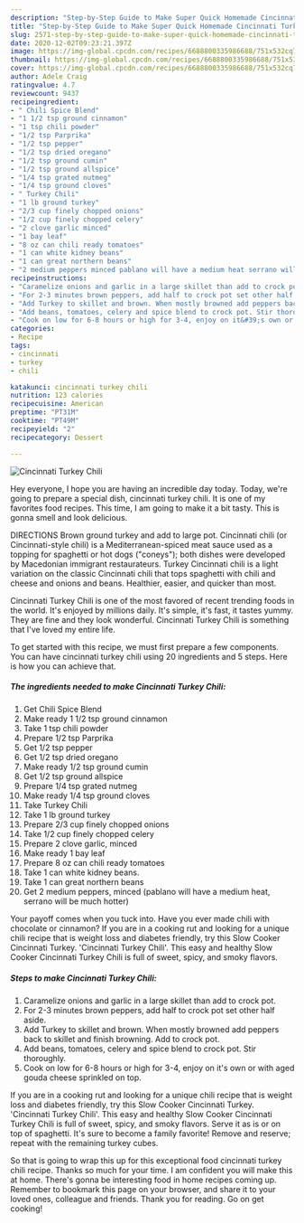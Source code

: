 ```yaml
---
description: "Step-by-Step Guide to Make Super Quick Homemade Cincinnati Turkey Chili"
title: "Step-by-Step Guide to Make Super Quick Homemade Cincinnati Turkey Chili"
slug: 2571-step-by-step-guide-to-make-super-quick-homemade-cincinnati-turkey-chili
date: 2020-12-02T09:23:21.397Z
image: https://img-global.cpcdn.com/recipes/6688800335986688/751x532cq70/cincinnati-turkey-chili-recipe-main-photo.jpg
thumbnail: https://img-global.cpcdn.com/recipes/6688800335986688/751x532cq70/cincinnati-turkey-chili-recipe-main-photo.jpg
cover: https://img-global.cpcdn.com/recipes/6688800335986688/751x532cq70/cincinnati-turkey-chili-recipe-main-photo.jpg
author: Adele Craig
ratingvalue: 4.7
reviewcount: 9437
recipeingredient:
- " Chili Spice Blend"
- "1 1/2 tsp ground cinnamon"
- "1 tsp chili powder"
- "1/2 tsp Parprika"
- "1/2 tsp pepper"
- "1/2 tsp dried oregano"
- "1/2 tsp ground cumin"
- "1/2 tsp ground allspice"
- "1/4 tsp grated nutmeg"
- "1/4 tsp ground cloves"
- " Turkey Chili"
- "1 lb ground turkey"
- "2/3 cup finely chopped onions"
- "1/2 cup finely chopped celery"
- "2 clove garlic minced"
- "1 bay leaf"
- "8 oz can chili ready tomatoes"
- "1 can white kidney beans"
- "1 can great northern beans"
- "2 medium peppers minced pablano will have a medium heat serrano will be much hotter"
recipeinstructions:
- "Caramelize onions and garlic in a large skillet than add to crock pot."
- "For 2-3 minutes brown peppers, add half to crock pot set other half aside."
- "Add Turkey to skillet and brown. When mostly browned add peppers back to skillet and finish browning. Add to crock pot."
- "Add beans, tomatoes, celery and spice blend to crock pot. Stir thoroughly."
- "Cook on low for 6-8 hours or high for 3-4, enjoy on it&#39;s own or with aged gouda cheese sprinkled on top."
categories:
- Recipe
tags:
- cincinnati
- turkey
- chili

katakunci: cincinnati turkey chili 
nutrition: 123 calories
recipecuisine: American
preptime: "PT31M"
cooktime: "PT49M"
recipeyield: "2"
recipecategory: Dessert

---
```



![Cincinnati Turkey Chili](https://img-global.cpcdn.com/recipes/6688800335986688/751x532cq70/cincinnati-turkey-chili-recipe-main-photo.jpg)

Hey everyone, I hope you are having an incredible day today. Today, we're going to prepare a special dish, cincinnati turkey chili. It is one of my favorites food recipes. This time, I am going to make it a bit tasty. This is gonna smell and look delicious.

DIRECTIONS Brown ground turkey and add to large pot. Cincinnati chili (or Cincinnati-style chili) is a Mediterranean-spiced meat sauce used as a topping for spaghetti or hot dogs (&#34;coneys&#34;); both dishes were developed by Macedonian immigrant restaurateurs. Turkey Cincinnati chili is a light variation on the classic Cincinnati chili that tops spaghetti with chili and cheese and onions and beans. Healthier, easier, and quicker than most.

Cincinnati Turkey Chili is one of the most favored of recent trending foods in the world. It's enjoyed by millions daily. It's simple, it's fast, it tastes yummy. They are fine and they look wonderful. Cincinnati Turkey Chili is something that I've loved my entire life.


To get started with this recipe, we must first prepare a few components. You can have cincinnati turkey chili using 20 ingredients and 5 steps. Here is how you can achieve that.

<!--inarticleads1-->

##### The ingredients needed to make Cincinnati Turkey Chili:

1. Get  Chili Spice Blend
1. Make ready 1 1/2 tsp ground cinnamon
1. Take 1 tsp chili powder
1. Prepare 1/2 tsp Parprika
1. Get 1/2 tsp pepper
1. Get 1/2 tsp dried oregano
1. Make ready 1/2 tsp ground cumin
1. Get 1/2 tsp ground allspice
1. Prepare 1/4 tsp grated nutmeg
1. Make ready 1/4 tsp ground cloves
1. Take  Turkey Chili
1. Take 1 lb ground turkey
1. Prepare 2/3 cup finely chopped onions
1. Take 1/2 cup finely chopped celery
1. Prepare 2 clove garlic, minced
1. Make ready 1 bay leaf
1. Prepare 8 oz can chili ready tomatoes
1. Take 1 can white kidney beans.
1. Take 1 can great northern beans
1. Get 2 medium peppers, minced (pablano will have a medium heat, serrano will be much hotter)


Your payoff comes when you tuck into. Have you ever made chili with chocolate or cinnamon? If you are in a cooking rut and looking for a unique chili recipe that is weight loss and diabetes friendly, try this Slow Cooker Cincinnati Turkey. &#39;Cincinnati Turkey Chili&#39;. This easy and healthy Slow Cooker Cincinnati Turkey Chili is full of sweet, spicy, and smoky flavors. 

<!--inarticleads2-->

##### Steps to make Cincinnati Turkey Chili:

1. Caramelize onions and garlic in a large skillet than add to crock pot.
1. For 2-3 minutes brown peppers, add half to crock pot set other half aside.
1. Add Turkey to skillet and brown. When mostly browned add peppers back to skillet and finish browning. Add to crock pot.
1. Add beans, tomatoes, celery and spice blend to crock pot. Stir thoroughly.
1. Cook on low for 6-8 hours or high for 3-4, enjoy on it&#39;s own or with aged gouda cheese sprinkled on top.


If you are in a cooking rut and looking for a unique chili recipe that is weight loss and diabetes friendly, try this Slow Cooker Cincinnati Turkey. &#39;Cincinnati Turkey Chili&#39;. This easy and healthy Slow Cooker Cincinnati Turkey Chili is full of sweet, spicy, and smoky flavors. Serve it as is or on top of spaghetti. It&#39;s sure to become a family favorite! Remove and reserve; repeat with the remaining turkey cubes. 

So that is going to wrap this up for this exceptional food cincinnati turkey chili recipe. Thanks so much for your time. I am confident you will make this at home. There's gonna be interesting food in home recipes coming up. Remember to bookmark this page on your browser, and share it to your loved ones, colleague and friends. Thank you for reading. Go on get cooking!
